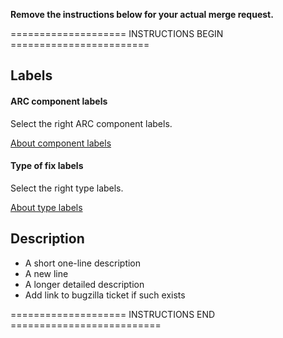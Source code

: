 **Remove the instructions below for your actual merge request.**

==================== INSTRUCTIONS BEGIN ========================

## Labels

#### ARC component labels 
Select the right ARC component labels. 

[About component labels](https://source.coderefinery.org/nordugrid/arc/wikis/git-workflow-general-revised-model1#labels-for-issues)
#### Type of fix labels 
Select the right type labels. 

[About type labels](https://source.coderefinery.org/nordugrid/arc/wikis/git-workflow-general-revised-model1#labels-for-issues)


## Description
* A short one-line description
* A new line
* A longer detailed description
* Add link to bugzilla ticket if such exists

==================== INSTRUCTIONS END ==========================

